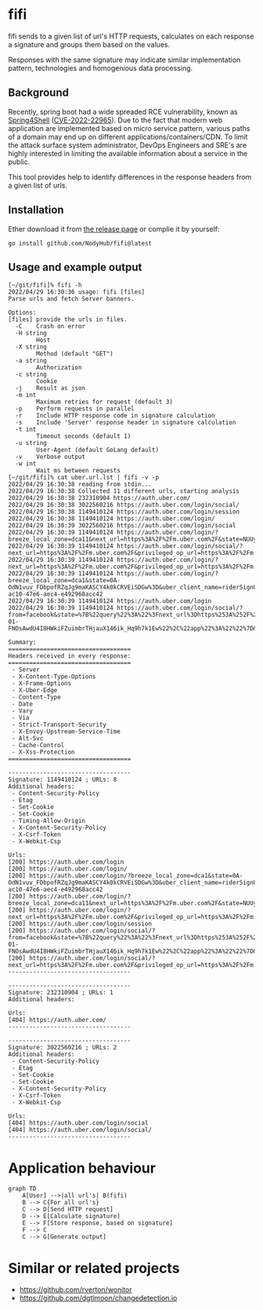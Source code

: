 # fifi

fifi sends to a given list of url's HTTP requests, calculates on each response a signature and groups them based on the values.

Responses with the same signature may indicate similar implementation pattern, technologies and homogenious data processing. 

## Background

Recently, spring boot had a wide spreaded RCE vulnerability, known as [Spring4Shell](https://portswigger.net/daily-swig/spring4shell-microsoft-cisa-warn-of-limited-in-the-wild-exploitation) ([CVE-2022-22965](https://cve.mitre.org/cgi-bin/cvename.cgi?name=CVE-2022-22965)). Due to the fact that modern web application are implemented based on micro service pattern, various paths of a domain may end up on different applications/containers/CDN. To limit the attack surface system administrator, DevOps Engineers and SRE's are highly interested in limiting the available information about a service in the public.

This tool provides help to identify differences in the response headers from a given list of urls.

## Installation
Ether download it from [the release page](https://github.com/NodyHub/fifi/releases) or complie it by yourself:
```
go install github.com/NodyHub/fifi@latest
```

## Usage and example output

```shell
[~/git/fifi]% fifi -h
2022/04/29 16:30:36 usage: fifi [files]
Parse urls and fetch Server banners.

Options:
[files] provide the urls in files.
  -C	Crash on error
  -H string
    	Host
  -X string
    	Method (default "GET")
  -a string
    	Authorization
  -c string
    	Cookie
  -j	Result as json
  -m int
    	Maximum retries for request (default 3)
  -p	Perform requests in parallel
  -r	Include HTTP response code in signature calculation
  -s	Include 'Server' response header in signature calculation
  -t int
    	Timeout seconds (default 1)
  -u string
    	User-Agent (default GoLang default)
  -v	Verbose output
  -w int
    	Wait ms between requests
[~/git/fifi]% cat uber.url.lst | fifi -v -p
2022/04/29 16:30:38 reading from stdin...
2022/04/29 16:30:38 Collected 11 different urls, starting analysis
2022/04/29 16:30:38 232310904 https://auth.uber.com/
2022/04/29 16:30:38 3022560216 https://auth.uber.com/login/social/
2022/04/29 16:30:38 1149410124 https://auth.uber.com/login/session
2022/04/29 16:30:38 1149410124 https://auth.uber.com/login/
2022/04/29 16:30:39 3022560216 https://auth.uber.com/login/social
2022/04/29 16:30:39 1149410124 https://auth.uber.com/login/?breeze_local_zone=dca11&next_url=https%3A%2F%2Fm.uber.com%2F&state=NUUybaiHU9SIaKz56QjyvtJTz5CJC25zhhyocPV9guM%3D
2022/04/29 16:30:39 1149410124 https://auth.uber.com/login/social/?next_url=https%3A%2F%2Fm.uber.com%2F&privileged_op_url=https%3A%2F%2Fm.uber.com%2F&uber_client_name=m2
2022/04/29 16:30:39 1149410124 https://auth.uber.com/login/?next_url=https%3A%2F%2Fm.uber.com%2F&privileged_op_url=https%3A%2F%2Fm.uber.com%2F
2022/04/29 16:30:39 1149410124 https://auth.uber.com/login/?breeze_local_zone=dca1&state=0A-OdN1vuv_FDbpofRZqJg9maKASCY4k0kCRVEiSDGw%3D&uber_client_name=riderSignUp&uclick_id=840a8ddd-ac10-47e6-aec4-e492968acc42
2022/04/29 16:30:39 1149410124 https://auth.uber.com/login
2022/04/29 16:30:39 1149410124 https://auth.uber.com/login/social/?from=facebook&state=%7B%22query%22%3A%22%3Fnext_url%3Dhttps%253A%252F%252Fm.uber.com%252F%26privileged_op_url%3Dhttps%253A%252F%252Fm.uber.com%252F%26uber_client_name%3Dm2%22%2C%22csrfToken%22%3A%221650443852-01-FNOsAwdU4I8HWkiFZuimbrTHjauX146ik_Hq9h7k1Ew%22%2C%22app%22%3A%22%22%7D&response_type=token

Summary:
===================================
Headers received in every response:
===================================
 - Server
 - X-Content-Type-Options
 - X-Frame-Options
 - X-Uber-Edge
 - Content-Type
 - Date
 - Vary
 - Via
 - Strict-Transport-Security
 - X-Envoy-Upstream-Service-Time
 - Alt-Svc
 - Cache-Control
 - X-Xss-Protection
===================================

-----------------------------------
Signature: 1149410124 ; URLs: 8
Additional headers:
 - Content-Security-Policy
 - Etag
 - Set-Cookie
 - Set-Cookie
 - Timing-Allow-Origin
 - X-Content-Security-Policy
 - X-Csrf-Token
 - X-Webkit-Csp

Urls:
[200] https://auth.uber.com/login
[200] https://auth.uber.com/login/
[200] https://auth.uber.com/login/?breeze_local_zone=dca1&state=0A-OdN1vuv_FDbpofRZqJg9maKASCY4k0kCRVEiSDGw%3D&uber_client_name=riderSignUp&uclick_id=840a8ddd-ac10-47e6-aec4-e492968acc42
[200] https://auth.uber.com/login/?breeze_local_zone=dca11&next_url=https%3A%2F%2Fm.uber.com%2F&state=NUUybaiHU9SIaKz56QjyvtJTz5CJC25zhhyocPV9guM%3D
[200] https://auth.uber.com/login/?next_url=https%3A%2F%2Fm.uber.com%2F&privileged_op_url=https%3A%2F%2Fm.uber.com%2F
[200] https://auth.uber.com/login/session
[200] https://auth.uber.com/login/social/?from=facebook&state=%7B%22query%22%3A%22%3Fnext_url%3Dhttps%253A%252F%252Fm.uber.com%252F%26privileged_op_url%3Dhttps%253A%252F%252Fm.uber.com%252F%26uber_client_name%3Dm2%22%2C%22csrfToken%22%3A%221650443852-01-FNOsAwdU4I8HWkiFZuimbrTHjauX146ik_Hq9h7k1Ew%22%2C%22app%22%3A%22%22%7D&response_type=token
[200] https://auth.uber.com/login/social/?next_url=https%3A%2F%2Fm.uber.com%2F&privileged_op_url=https%3A%2F%2Fm.uber.com%2F&uber_client_name=m2
-----------------------------------

-----------------------------------
Signature: 232310904 ; URLs: 1
Additional headers:

Urls:
[404] https://auth.uber.com/
-----------------------------------

-----------------------------------
Signature: 3022560216 ; URLs: 2
Additional headers:
 - Content-Security-Policy
 - Etag
 - Set-Cookie
 - Set-Cookie
 - X-Content-Security-Policy
 - X-Csrf-Token
 - X-Webkit-Csp

Urls:
[404] https://auth.uber.com/login/social
[404] https://auth.uber.com/login/social/
-----------------------------------

```

# Application behaviour

```mermaid
graph TD
    A[User] -->|all url's| B(fifi)
    B --> C{For all url's}
    C --> D[Send HTTP request]
    D --> E[Calculate signature]
    E --> F[Store response, based on signature]
    F --> C
    C --> G[Generate output]

```


# Similar or related projects

* https://github.com/rverton/wonitor
* https://github.com/dgtlmoon/changedetection.io
